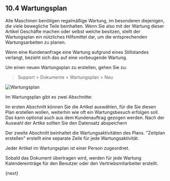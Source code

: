 ## 10.4 Wartungsplan

Alle Maschinen benötigen regalmäßige Wartung, im besonderen diejenigen, die viele bewegliche Teile beinhalten. Wenn Sie also mit der Wartung dieser Artikel Geschäfte machen oder selbst welche besitzen, stellt der Wartungsplan ein nützliches Hilfsmittel dar, um die entsprechenden Wartungsarbeiten zu planen.

Wenn eine Kundenanfrage eine Wartung aufgrund eines Stillstandes verlangt, bezieht sich das auf eine vorbeugende Wartung.

Um einen neuen Wartungsplan zu erstellen, gehen Sie zu:

> Support > Dokumente > Wartungsplan > Neu

<img class="screenshot" alt="Wartungsplan" src="{{docs_base_url}}/assets/img/support/maintenance-schedule.png">

Im Wartungsplan gibt es zwei Abschnitte:

Im ersten Abschnitt können Sie die Artikel auswählen, für die Sie diesen Plan erstellen wollen, weiterhin wie oft ein Wartungsbesuch erfolgen soll. Das kann optional auch aus dem Kundenauftrag gezogen werden. Nach der Auswahl der Artike sollten Sie den Datensatz abspeichern

Der zweite Abschnitt beinhaltet die Wartungsaktivitäten des Plans. "Zeitplan erstellen" erstellt eine separate Zeile für jede Wartungsaktivität.

Jeder Artikel im Wartungsplan ist einer Person zugeordnet.

Sobald das Dokument übertragen wird, werden für jede Wartung Kalendereinträge für den Benutzer oder den Vertriebsmitarbeiter erstellt.

{next}
